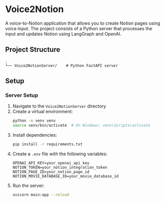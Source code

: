 # Voice2Notion

A voice-to-Notion application that allows you to create Notion pages using voice input. The project consists of a Python server that processes the input and updates Notion using LangGraph and OpenAI.

## Project Structure

```
.
└── Voice2NotionServer/    # Python FastAPI server
```

## Setup

### Server Setup
1. Navigate to the `Voice2NotionServer` directory
2. Create a virtual environment:
   ```bash
   python -m venv venv
   source venv/bin/activate  # On Windows: venv\Scripts\activate
   ```
3. Install dependencies:
   ```bash
   pip install -r requirements.txt
   ```
4. Create a `.env` file with the following variables:
   ```
   OPENAI_API_KEY=your_openai_api_key
   NOTION_TOKEN=your_notion_integration_token
   NOTION_PAGE_ID=your_notion_page_id
   NOTION_MOVIE_DATABASE_ID=your_movie_database_id
   ```
5. Run the server:
   ```bash
   uvicorn main:app --reload
   ```
